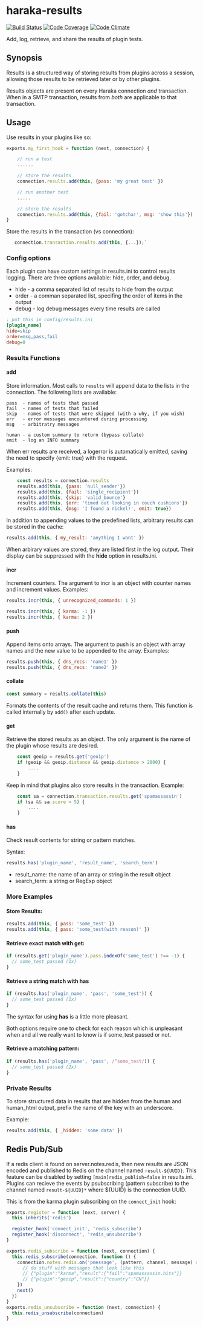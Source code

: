 # haraka-results

[![Build Status][ci-img]][ci-url]
[![Code Coverage][cov-img]][cov-url]
[![Code Climate][clim-img]][clim-url]

Add, log, retrieve, and share the results of plugin tests.

## Synopsis

Results is a structured way of storing results from plugins across a
session, allowing those results to be retrieved later or by other plugins.

Results objects are present on every Haraka connection _and_ transaction. When
in a SMTP transaction, results from _both_ are applicable to that transaction.

## Usage

Use results in your plugins like so:

```js
exports.my_first_hook = function (next, connection) {

    // run a test
    ......

    // store the results
    connection.results.add(this, {pass: 'my great test' })

    // run another test
    .....

    // store the results
    connection.results.add(this, {fail: 'gotcha!', msg: 'show this'})
}
```

Store the results in the transaction (vs connection):

```js
   connection.transaction.results.add(this, {...});`
```

### Config options

Each plugin can have custom settings in results.ini to control results logging.
There are three options available: hide, order, and debug.

- hide - a comma separated list of results to hide from the output
- order - a comman separated list, specifing the order of items in the output
- debug - log debug messages every time results are called

```ini
; put this in config/results.ini
[plugin_name]
hide=skip
order=msg,pass,fail
debug=0
```

### Results Functions

#### add

Store information. Most calls to `results` will append data to the lists
in the connection. The following lists are available:

    pass  - names of tests that passed
    fail  - names of tests that failed
    skip  - names of tests that were skipped (with a why, if you wish)
    err   - error messages encountered during processing
    msg   - arbitratry messages

    human - a custom summary to return (bypass collate)
    emit  - log an INFO summary

When err results are received, a logerror is automatically emitted, saving the
need to specify {emit: true} with the request.

Examples:

```js
    const results = connection.results
    results.add(this, {pass: 'null_sender'})
    results.add(this, {fail: 'single_recipient'})
    results.add(this, {skip: 'valid_bounce'}
    results.add(this, {err: 'timed out looking in couch cushions'})
    results.add(this, {msg: 'I found a nickel!', emit: true})
```

In addition to appending values to the predefined lists, arbitrary results
can be stored in the cache:

```js
results.add(this, { my_result: 'anything I want' })
```

When arbirary values are stored, they are listed first in the log output. Their
display can be suppressed with the **hide** option in results.ini.

#### incr

Increment counters. The argument to incr is an object with counter names and
increment values. Examples:

```js
results.incr(this, { unrecognized_commands: 1 })

results.incr(this, { karma: -1 })
results.incr(this, { karma: 2 })
```

#### push

Append items onto arrays. The argument to push is an object with array names and
the new value to be appended to the array. Examples:

```js
results.push(this, { dns_recs: 'name1' })
results.push(this, { dns_recs: 'name2' })
```

#### collate

```js
const summary = results.collate(this)
```

Formats the contents of the result cache and returns them. This function is
called internally by `add()` after each update.

#### get

Retrieve the stored results as an object. The only argument is the name of the
plugin whose results are desired.

```js
    const geoip = results.get('geoip')
    if (geoip && geoip.distance && geoip.distance > 2000) {
        ....
    }
```

Keep in mind that plugins also store results in the transaction. Example:

```js
    const sa = connection.transaction.results.get('spamassassin')
    if (sa && sa.score > 5) {
        ....
    }
```

#### has

Check result contents for string or pattern matches.

Syntax:

```js
results.has('plugin_name', 'result_name', 'search_term')
```

- result_name: the name of an array or string in the result object
- search_term: a string or RegExp object

### More Examples

#### Store Results:

```js
results.add(this, { pass: 'some_test' })
results.add(this, { pass: 'some_test(with reason)' })
```

#### Retrieve exact match with **get**:

```js
if (results.get('plugin_name').pass.indexOf('some_test') !== -1) {
  // some_test passed (1x)
}
```

#### Retrieve a string match with **has**

```js
if (results.has('plugin_name', 'pass', 'some_test')) {
  // some_test passed (1x)
}
```

The syntax for using **has** is a little more pleasant.

Both options require one to check for each reason which is unpleasant when
and all we really want to know is if some_test passed or not.

#### Retrieve a matching pattern:

```js
if (results.has('plugin_name', 'pass', /^some_test/)) {
  // some_test passed (2x)
}
```

### Private Results

To store structured data in results that are hidden from the human and
human_html output, prefix the name of the key with an underscore.

Example:

```js
results.add(this, { _hidden: 'some data' })
```

## Redis Pub/Sub

If a redis client is found on server.notes.redis, then new results are JSON
encoded and published to Redis on the channel named `result-${UUID}`. This
feature can be disabled by setting `[main]redis_publish=false` in results.ini.
Plugins can recieve the events by psubscribing (pattern subscribe) to the
channel named `result-${UUID}*` where ${UUID} is the connection UUID.

This is from the karma plugin subscribing on the `connect_init` hook:

```js
exports.register = function (next, server) {
  this.inherits('redis')

  register_hook('connect_init', 'redis_subscribe')
  register_hook('disconnect', 'redis_unsubscribe')
}

exports.redis_subscribe = function (next, connection) {
  this.redis_subscribe(connection, function () {
    connection.notes.redis.on('pmessage', (pattern, channel, message) => {
      // do stuff with messages that look like this
      // {"plugin":"karma","result":{"fail":"spamassassin.hits"}}
      // {"plugin":"geoip","result":{"country":"CN"}}
    })
    next()
  })
}
exports.redis_unsubscribe = function (next, connection) {
  this.redis_unsubscribe(connection)
}
```

[ci-img]: https://github.com/haraka/haraka-results/actions/workflows/ci.yml/badge.svg
[ci-url]: https://github.com/haraka/haraka-results/actions/workflows/ci.yml
[cov-img]: https://codecov.io/github/haraka/haraka-results/coverage.svg
[cov-url]: https://codecov.io/github/haraka/haraka-results
[clim-img]: https://codeclimate.com/github/haraka/haraka-results/badges/gpa.svg
[clim-url]: https://codeclimate.com/github/haraka/haraka-results
